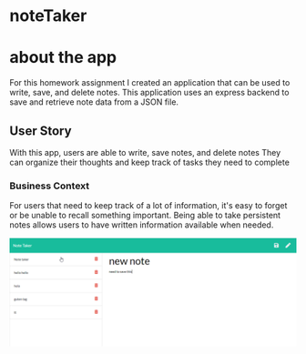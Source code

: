 # noteTaker
# about the app
For this homework assignment I created an application that can be used to write, save, and delete notes. This application uses an express backend to save and retrieve note data from a JSON file.

## User Story
With this app, users are able to write, save notes, and delete notes
They can organize their thoughts and keep track of tasks they need to complete

### Business Context
For users that need to keep track of a lot of information, it's easy to forget or be unable to recall something important. Being able to take persistent notes allows users to have written information available when needed.

![](window.png)
